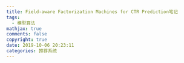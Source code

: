 ```yaml
---
title: Field-aware Factorization Machines for CTR Prediction笔记
tags:
  - 模型算法
mathjax: true
comments: false
copyright: true
date: 2019-10-06 20:23:11
categories: 推荐系统
---
```

